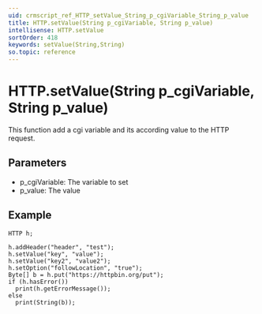 ```yaml
---
uid: crmscript_ref_HTTP_setValue_String_p_cgiVariable_String_p_value
title: HTTP.setValue(String p_cgiVariable, String p_value)
intellisense: HTTP.setValue
sortOrder: 418
keywords: setValue(String,String)
so.topic: reference
---
```


# HTTP.setValue(String p_cgiVariable, String p_value)

This function add a cgi variable and its according value to the HTTP request.

## Parameters

* p_cgiVariable: The variable to set
* p_value: The value

## Example

    HTTP h;
   
    h.addHeader("header", "test");
    h.setValue("key", "value");
    h.setValue("key2", "value2");
    h.setOption("followLocation", "true");
    Byte[] b = h.put("https://httpbin.org/put");
    if (h.hasError())
      print(h.getErrorMessage());
    else
      print(String(b));

